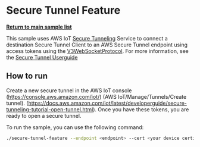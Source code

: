 # Secure Tunnel Feature

[**Return to main sample list**](../../README.md)

This sample uses AWS IoT [Secure Tunneling](https://docs.aws.amazon.com/iot/latest/developerguide/secure-tunneling.html) Service to connect a destination Secure Tunnel Client to an AWS Secure Tunnel endpoint using access tokens using the [V3WebSocketProtocol](https://github.com/aws-samples/aws-iot-securetunneling-localproxy/blob/main/V3WebSocketProtocolGuide.md). For more information, see the [Secure Tunnel Userguide](../../../documents/Secure_Tunnel_Userguide.md)

## How to run

Create a new secure tunnel in the AWS IoT console (https://console.aws.amazon.com/iot/) (AWS IoT/Manage/Tunnels/Create tunnel). (https://docs.aws.amazon.com/iot/latest/developerguide/secure-tunneling-tutorial-open-tunnel.html). Once you have these tokens, you are ready to open a secure tunnel.

To run the sample, you can use the following command:

``` sh
./secure-tunnel-feature --endpoint <endpoint> --cert <your device certification> --key <your device key> --thing_name <thing name> --local_port <local port>  --verbosity <Trace or Debug or Info or Warn or Error or Fatal or None> --log_file <your log file, eg: log.txt>
```

